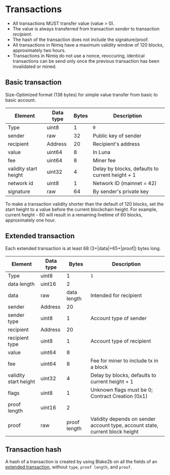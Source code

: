 # Transactions

- All transactions MUST transfer value (value > 0).
- The value is always transferred from transaction _sender_ to transaction _recipient_.
- The hash of the transaction does not include the signature/proof.
- All transactions in Nimiq have a maximum validity window of 120 blocks, approximately two hours.
- Transactions in Nimiq do not use a nonce, reoccuring, identical transactions can be send only once the previous transaction has been invalidated or mined.

## Basic transaction
Size-Optimized format (138 bytes) for simple value transfer from basic to basic account.

| Element               | Data type    | Bytes | Description                                     |
|-----------------------|--------------|-------|-------------------------------------------------|
| Type                  | uint8        | 1     | `0`                                             |
| sender                | raw          | 32    | Public key of sender                            |
| recipient             | Address      | 20    | Recipient's address                             |
| value                 | uint64       | 8     | In Luna                                         |
| fee                   | uint64       | 8     | Miner fee                                       |
| validity start height | uint32       | 4     | Delay by blocks, defaults to current height + 1 |
| network id            | uint8        | 1     | Network ID (mainnet = 42)                       |
| signature             | raw          | 64    | By sender's private key                         |

To make a transaction validity shorter than the default of 120 blocks, set the start height to a value before the current blockchain height. For example, current height - 60 will result in a remaining livetime of 60 blocks, approximately one hour.


## Extended transaction
Each extended transaction is at least 68 (3+|data|+65+|proof|) bytes long.

| Element               | Data type    | Bytes        | Description                                                                  |
|-----------------------|--------------|--------------|------------------------------------------------------------------------------|
| Type                  | uint8        | 1            | `1`                                                                          |
| data length           | uint16       | 2            |                                                                              |
| data                  | raw          | data length  | Intended for recipient                                                       |
| sender                | Address      | 20           |                                                                              |
| sender type           | uint8        | 1            | Account type of sender                                                       |
| recipient             | Address      | 20           |                                                                              |
| recipient type        | uint8        | 1            | Account type of recipient                                                    |
| value                 | uint64       | 8            |                                                                              |
| fee                   | uint64       | 8            | Fee for miner to include tx in a block                                       |
| validity start height | uint32       | 4            | Delay by blocks, defaults to current height + 1                              |
| flags                 | uint8        | 1            | Unknown flags must be 0; Contract Creation (0x1)                             |
| proof length          | uint16       | 2            |                                                                              |
| proof                 | raw          | proof length | Validity depends on sender account type, account state, current block height |

## Transaction hash
A hash of a transaction is created by using Blake2b on all the fields of an [extended transaction](#extended-transaction), without `type`, `proof length`, and `proof`.
